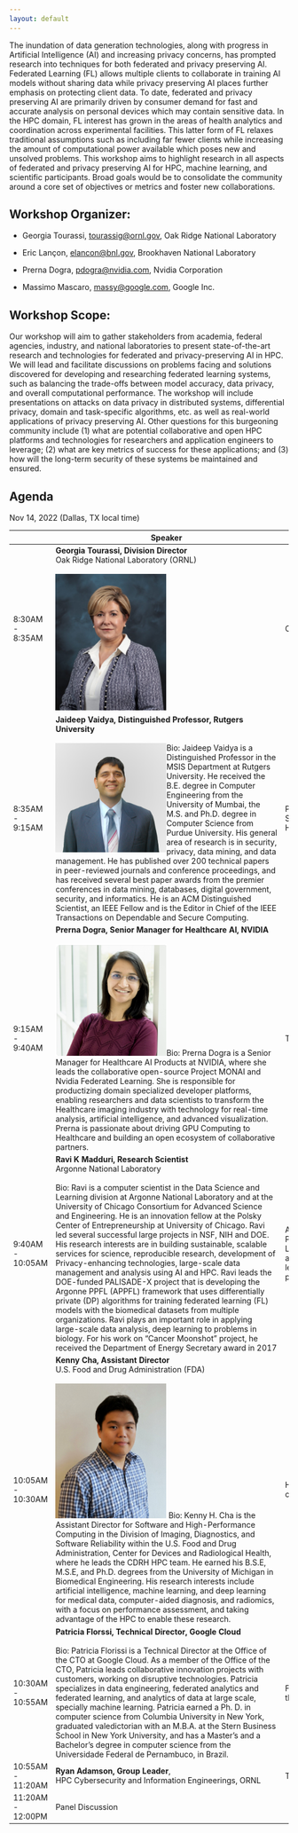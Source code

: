 ```yaml
---
layout: default
---
```



The inundation of data generation technologies, along with progress in Artificial Intelligence (AI) and increasing privacy concerns, has prompted research into techniques for both federated and privacy preserving AI. Federated Learning (FL) allows multiple clients to collaborate in training AI models without sharing data while privacy preserving AI places further emphasis on protecting client data. To date, federated and privacy preserving AI are primarily driven by consumer demand for fast and accurate analysis on personal devices which may contain sensitive data. In the HPC domain, FL interest has grown in the areas of health analytics and coordination across experimental facilities. This latter form of FL relaxes traditional assumptions such as including far fewer clients while increasing the amount of computational power available which poses new and unsolved problems. This workshop aims to highlight research in all aspects of federated and privacy preserving AI for HPC, machine learning, and scientific participants. Broad goals would be to consolidate the community around a core set of objectives or metrics and foster new collaborations.


## Workshop Organizer:

* Georgia Tourassi, tourassig@ornl.gov, Oak Ridge National Laboratory

* Eric Lançon,  elancon@bnl.gov, Brookhaven National Laboratory

* Prerna Dogra, pdogra@nvidia.com, Nvidia Corporation

* Massimo Mascaro, massy@google.com, Google Inc.

## Workshop Scope:

Our workshop will aim to gather stakeholders from academia, federal agencies, industry, and national laboratories to present state-of-the-art research and technologies for federated and privacy-preserving AI in HPC. We will lead and facilitate discussions on problems facing and solutions discovered for developing and researching federated learning systems, such as balancing the trade-offs between model accuracy, data privacy, and overall computational performance. The workshop will include presentations on attacks on data privacy in distributed systems, differential privacy, domain and task-specific algorithms, etc. as well as real-world applications of privacy preserving AI. Other questions for this burgeoning community include (1) what are potential collaborative and open HPC platforms and technologies for researchers and application engineers to leverage; (2) what are key metrics of success for these applications; and (3) how will the long-term security of these systems be maintained and ensured. 

## Agenda 

Nov 14, 2022 (Dallas, TX local time)

<!-- <span style="display: inline-block; width:400px">Speaker</span> -->

<!-- <span style="display: inline-block; width:400px">Title</span> -->


|                   | <span style="display: inline-block; width:400px"> Speaker</span>                                                                                                                                                                                                                                                                                                                                                                                                                                                                                                                                                                                                                              | <span style="display: inline-block; width:200px">Title</span>                                                                                                                         |
|-------------------|--------------------------------------------------------------------------------------------------------------------------------------------------------------------------------------------------------------------------------------------------------------------------------------------------------------------------------------------------------------------------------------------------------------------------------------------------------------------------------------------------------------------------------------------------------------------------------------------------------------------------------------|-------------------------------------------------------------------------------------------------------------------------------|
| 8:30AM - 8:35AM   | <b>Georgia Tourassi, Division Director</b><br>Oak Ridge National Laboratory (ORNL)<br><br><img src="/images/Gina.png"  width="200">| Opening Remarks                                                                                                               |
| 8:35AM - 9:15AM   | <b>Jaideep Vaidya, Distinguished Professor, Rutgers University</b> <br><br><img style="float:left;vertical-align:top;" src="/images/jsvaidya-new.jpg" width="200">                                                                                                                 Bio: Jaideep Vaidya is a Distinguished Professor in the MSIS Department at Rutgers University. He received the B.E. degree in Computer Engineering from the University of Mumbai, the M.S. and Ph.D. degree in Computer Science from Purdue University. His general area of research is in security, privacy, data mining, and data management. He  has published over 200 technical papers in peer-reviewed journals and conference proceedings, and has received several best paper awards from the premier conferences in data mining, databases, digital government, security, and informatics. He is an ACM Distinguished Scientist, an IEEE Fellow and is the Editor in Chief of the IEEE Transactions on Dependable and Secure Computing.                                                                                                                                                                                                                                                                                                                                                                                                                                                | Privacy-preserving Data Sharing and Analytics: An HPC perspective                                                                                                                           |
| 9:15AM - 9:40AM   | <b>Prerna Dogra, Senior Manager for Healthcare AI, NVIDIA</b><br><br><img src="/images/Prerna.png" width="200">Bio: Prerna Dogra is a Senior Manager for Healthcare AI Products at NVIDIA, where she leads the collaborative open-source Project MONAI and Nvidia Federated Learning. She is responsible for productizing domain specialized developer platforms, enabling researchers and data scientists to transform the Healthcare imaging industry with technology for real-time analysis, artificial intelligence, and advanced visualization. Prerna is passionate about driving GPU Computing to Healthcare and building an open ecosystem of collaborative partners. | TBD                                                                                                                           |
| 9:40AM - 10:05AM   | <b>Ravi K Madduri, Research Scientist</b><br>Argonne National Laboratory <br><br>Bio: Ravi is a computer scientist in the Data Science and Learning division at Argonne National Laboratory and at the University of Chicago Consortium for Advanced Science and Engineering. He is an innovation fellow at the Polsky Center of Entrepreneurship at University of Chicago. Ravi led several successful large projects in NSF, NIH and DOE. His research interests are in building sustainable, scalable services for science, reproducible research, development of Privacy-enhancing technologies, large-scale data management and analysis using AI and HPC. Ravi leads the DOE-funded PALISADE-X project that is developing the Argonne PPFL (APPFL) framework that uses differentially private (DP) algorithms for training federated learning (FL) models with the biomedical datasets from multiple organizations. Ravi plays an important role in applying large-scale data analysis, deep learning to problems in biology. For his work on “Cancer Moonshot” project, he received the Department of Energy Secretary award in 2017                                                                                                                                                                                                                                                                                                                                                                                                                                                                                                                                                           | Application of Privacy Preserving Federated Learning in Biomedical applications – Lessons learned from the PALISADE-X project |
| 10:05AM - 10:30AM  | <b>Kenny Cha, Assistant Director</b> <br>U.S. Food and Drug Administration (FDA) <br><br><img src="/images/KennyCha.jpg" width="200"> Bio: Kenny H. Cha is the Assistant Director for Software and High-Performance Computing in the Division of Imaging, Diagnostics, and Software Reliability within the U.S. Food and Drug Administration, Center for Devices and Radiological Health, where he leads the CDRH HPC team. He earned his B.S.E, M.S.E, and Ph.D. degrees from the University of Michigan in Biomedical Engineering. His research interests include artificial intelligence, machine learning, and deep learning for medical data, computer-aided diagnosis, and radiomics, with a focus on performance assessment, and taking advantage of the HPC to enable these research.  | HPC at the FDA: data reuse concepts for AI                                                                                    |
| 10:30AM - 10:55AM | <b>Patricia Florssi, Technical Director, Google Cloud</b> <br><br> Bio: Patricia Florissi is a Technical Director at the Office of the CTO at Google Cloud. As a member of the Office of the CTO, Patricia leads collaborative innovation projects with customers, working on disruptive technologies. Patricia specializes in data engineering, federated analytics and federated learning, and analytics of data at large scale, specially machine learning. Patricia earned a Ph. D. in computer science from Columbia University in New York, graduated valedictorian with an M.B.A. at the Stern Business School in New York University, and has a Master’s and a Bachelor’s degree in computer science from the Universidade Federal de Pernambuco, in Brazil. | Federated Computations and the Digital Rights Movement                                                                        |
| 10:55AM - 11:20AM | <b>Ryan Adamson, Group Leader</b>, <br>HPC Cybersecurity and Information Engineerings, ORNL                                                                                                                                                                                                                                                                                                                                                                                                                                                                                                                                                 | TBD                                                                                                                           |
| 11:20AM - 12:00PM | Panel Discussion                                                                                                                                                                                                                                                                                                                                                                                                                                                                                                                                                                                                                     |                                                                                                                               |
